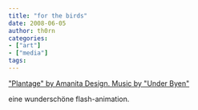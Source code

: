 ```yaml
---
title: "for the birds"
date: 2008-06-05
author: th0rn
categories:
- ["art"]
- ["media"]
tags:
---
```

<a href="http://samorost2.net/plantage/plantage.swf">"Plantage" by Amanita Design. Music by "Under Byen"</a>

eine wunderschöne flash-animation.